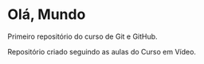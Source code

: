 # Olá, Mundo
 Primeiro repositório do curso de Git e GitHub.

 Repositório criado seguindo as aulas do Curso em Vídeo.
